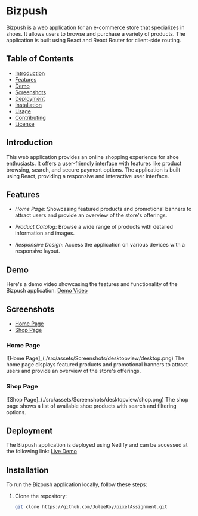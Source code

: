 # Bizpush

Bizpush is a web application for an e-commerce store that specializes in shoes. It allows users to browse and purchase a variety of products. The application is built using React and React Router for client-side routing.

## Table of Contents

- [Introduction](#introduction)
- [Features](#features)
- [Demo](#demo)
- [Screenshots](#screenshots)
- [Deployment](#deployment)
- [Installation](#installation)
- [Usage](#usage)
- [Contributing](#contributing)
- [License](#license)

## Introduction

This web application provides an online shopping experience for shoe enthusiasts. It offers a user-friendly interface with features like product browsing, search, and secure payment options. The application is built using React, providing a responsive and interactive user interface.

## Features

- *Home Page*: Showcasing featured products and promotional banners to attract users and provide an overview of the store's offerings.
- *Product Catalog*: Browse a wide range of products with detailed information and images.

- *Responsive Design*: Access the application on various devices with a responsive layout.


## Demo

Here's a demo video showcasing the features and functionality of the Bizpush application: [Demo Video]("")

## Screenshots

- [Home Page](#home-page)
- [Shop Page](#shop-page)


### Home Page
![Home Page]_(./src/assets/Screenshots/desktopview/desktop.png)
The home page displays featured products and promotional banners to attract users and provide an overview of the store's offerings.

### Shop Page
![Shop Page]_(./src/assets/Screenshots/desktopview/shop.png)
The shop page shows a list of available shoe products with search and filtering options.



## Deployment

The Bizpush application is deployed using Netlify and can be accessed at the following link: [Live Demo](https://pixel-assignment.vercel.app/)

## Installation

To run the Bizpush application locally, follow these steps:

1. Clone the repository:

   ```bash
   git clone https://github.com/JuleeRoy/pixelAssignment.git